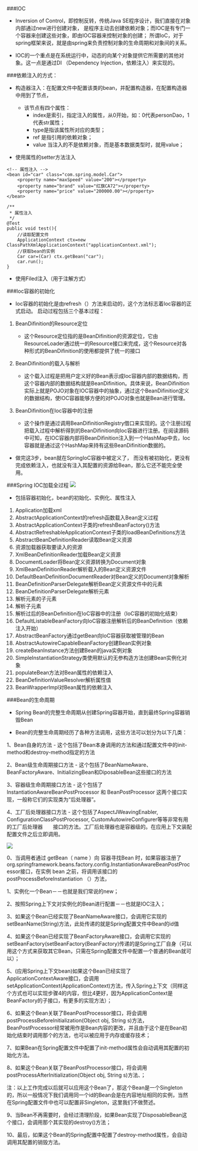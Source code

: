 ###IOC
- Inversion of Control，即控制反转，传统Java SE程序设计，我们直接在对象内部通过new进行创建对象，
是程序主动去创建依赖对象；而IOC是有专门一个容器来创建这些对象，即由IOC容器来控制对象的创建；
所谓IoC，对于spring框架来说，就是由spring来负责控制对象的生命周期和对象间的关系。

- IOC的一个重点是在系统运行中，动态的向某个对象提供它所需要的其他对象。这一点是通过DI
（Dependency Injection，依赖注入）来实现的。

###依赖注入的方式：

* 构造器注入：在配置文件中配置该类的bean，并配置构造器，在配置构造器中用到了<constructor-arg>节点，
    - 该节点有四个属性：
        - index是索引，指定注入的属性，从0开始，如：0代表personDao，1代表str属性；
        - type是指该属性所对应的类型；
        - ref 是指引用的依赖对象；
        - value 当注入的不是依赖对象，而是基本数据类型时，就用value；

* 使用属性的setter方法注入

```aidl
<!-- 属性注入 -->
<bean id="car" class="com.spring.model.Car">  
    <property name="maxSpeed" value="200"></property>
    <property name="brand" value="红旗CA72"></property>  
    <property name="price" value="200000.00"></property>
</bean>
```

```aidl
/**
 * 属性注入
 */
@Test
public void test(){
    //读取配置文件
    ApplicationContext ctx=new ClassPathXmlApplicationContext("applicationContext.xml");
    //获取bean的实例
    Car car=(Car) ctx.getBean("car");
    car.run();
}
```

- 使用Filed注入（用于注解方式）


###Ioc容器的初始化
- Ioc容器的初始化是由refresh（）方法来启动的，这个方法标志着Ioc容器的正式启动。
启动过程包括三个基本过程：

1. BeanDifinition的Resource定位
    - 这个Resource定位指的是BeanDifinition的资源定位，它由ResourceLoader通过统一的Resource接口来完成，这个Resource对各种形式的BeanDifinition的使用都提供了统一的接口
    
2. BeanDifinition的载入与解析
    - 这个载入过程是把用户定义好的Bean表示成Ioc容器内部的数据结构，而这个容器内部的数据结构就是BeanDifinition。具体来说，BeanDifinition实际上就是POJO对象在IOC容器中的抽象，通过这个BeanDifinition定义的数据结构，使IOC容器能够方便的对POJO对象也就是Bean进行管理。
    
3. BeanDifinition在Ioc容器中的注册
    - 这个操作是通过调用BeanDifinitionRegistry借口来实现的。这个注册过程把载入过程中解析得到的BeanDifinition向Ioc容器进行注册。在阅读源码中可知，在IOC容器内部将BeanDifinition注入到一个HashMap中去，Ioc容器就是通过这个HashMap来持有这些BeanDifinition数据的。

- 做完这3步，bean就在SpringIoC容器中被定义了，
而没有被初始化，更没有完成依赖注入，也就没有注入其配置的资源给Bean，那么它还不能完全使用。

###Spring IOC加载全过程
![](IOC加载.jpg)

- 包括容器初始化，bean的初始化、实例化、属性注入

1. Application加载xml
2. AbstractApplicationContext的refresh函数载入Bean定义过程
3. AbstractApplicationContext子类的refreshBeanFactory()方法
4. AbstractRefreshableApplicationContext子类的loadBeanDefinitions方法
5. AbstractBeanDefinitionReader读取Bean定义资源
6. 资源加载器获取要读入的资源
7. XmlBeanDefinitionReader加载Bean定义资源
8. DocumentLoader将Bean定义资源转换为Document对象
9. XmlBeanDefinitionReader解析载入的Bean定义资源文件
10. DefaultBeanDefinitionDocumentReader对Bean定义的Document对象解析
11. BeanDefinitionParserDelegate解析Bean定义资源文件中的元素
12. BeanDefinitionParserDelegate解析元素
13. 解析元素的子元素
14. 解析子元素
15. 解析过后的BeanDefinition在IoC容器中的注册（IoC容器的初始化结束）
16. DefaultListableBeanFactory向IoC容器注册解析后的BeanDefinition（依赖注入开始）
17. AbstractBeanFactory通过getBean向IoC容器获取被管理的Bean
18. AbstractAutowireCapableBeanFactory创建Bean实例对象
19. createBeanInstance方法创建Bean的java实例对象
20. SimpleInstantiationStrategy类使用默认的无参构造方法创建Bean实例化对象
21. populateBean方法对Bean属性的依赖注入
22. BeanDefinitionValueResolver解析属性值
23. BeanWrapperImpl对Bean属性的依赖注入

###Bean的生命周期
- Spring Bean的完整生命周期从创建Spring容器开始，直到最终Spring容器销毁Bean

- Bean的完整生命周期经历了各种方法调用，这些方法可以划分为以下几类：

1、Bean自身的方法
    - 这个包括了Bean本身调用的方法和通过配置文件中<bean>的init-method和destroy-method指定的方法

2、Bean级生命周期接口方法
    - 这个包括了BeanNameAware、BeanFactoryAware、InitializingBean和DiposableBean这些接口的方法

3、容器级生命周期接口方法
    - 这个包括了InstantiationAwareBeanPostProcessor 和 BeanPostProcessor 这两个接口实现，一般称它们的实现类为“后处理器”。

4、工厂后处理器接口方法
    - 这个包括了AspectJWeavingEnabler, ConfigurationClassPostProcessor, CustomAutowireConfigurer等等非常有用的工厂后处理器　　接口的方法。工厂后处理器也是容器级的。在应用上下文装配配置文件之后立即调用。

![](Bean生命周期.png)

0、当调用者通过 getBean（ name ）向 容器寻找Bean 时，如果容器注册了 org.springframework.beans.factory.config.InstantiationAwareBeanPostProcessor接口，在实例 bean 之前，将调用该接口的 postProcessBeforeInstantiation （）方法，

1、实例化一个Bean－－也就是我们常说的new；

2、按照Spring上下文对实例化的Bean进行配置－－也就是IOC注入；

3、如果这个Bean已经实现了BeanNameAware接口，会调用它实现的setBeanName(String)方法，此处传递的就是Spring配置文件中Bean的id值

4、如果这个Bean已经实现了BeanFactoryAware接口，会调用它实现的setBeanFactory(setBeanFactory(BeanFactory)传递的是Spring工厂自身（可以用这个方式来获取其它Bean，只需在Spring配置文件中配置一个普通的Bean就可以）；

5、(应用Spring上下文bean)如果这个Bean已经实现了ApplicationContextAware接口，会调用setApplicationContext(ApplicationContext)方法，传入Spring上下文（同样这个方式也可以实现步骤4的内容，但比4更好，因为ApplicationContext是BeanFactory的子接口，有更多的实现方法）；

6、如果这个Bean关联了BeanPostProcessor接口，将会调用postProcessBeforeInitialization(Object obj, String s)方法，BeanPostProcessor经常被用作是Bean内容的更改，并且由于这个是在Bean初始化结束时调用那个的方法，也可以被应用于内存或缓存技术；

7、如果Bean在Spring配置文件中配置了init-method属性会自动调用其配置的初始化方法。

8、如果这个Bean关联了BeanPostProcessor接口，将会调用postProcessAfterInitialization(Object obj, String s)方法、；

注：以上工作完成以后就可以应用这个Bean了，那这个Bean是一个Singleton的，所以一般情况下我们调用同一个id的Bean会是在内容地址相同的实例，当然在Spring配置文件中也可以配置非Singleton，这里我们不做赘述。

9、当Bean不再需要时，会经过清理阶段，如果Bean实现了DisposableBean这个接口，会调用那个其实现的destroy()方法；

10、最后，如果这个Bean的Spring配置中配置了destroy-method属性，会自动调用其配置的销毁方法。


